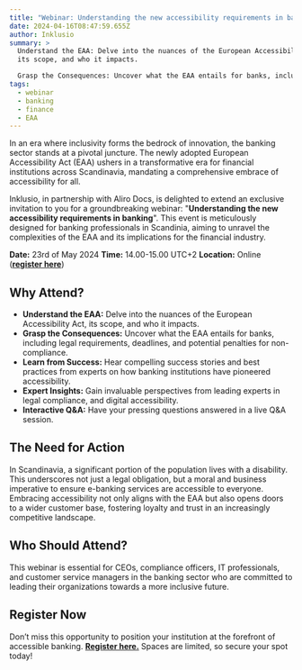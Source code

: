 ```yaml
---
title: "Webinar: Understanding the new accessibility requirements in banking"
date: 2024-04-16T08:47:59.655Z
author: Inklusio
summary: >
  Understand the EAA: Delve into the nuances of the European Accessibility Act,
  its scope, and who it impacts.

  Grasp the Consequences: Uncover what the EAA entails for banks, including legal requirements, deadlines, and potential penalties for non-compliance.
tags:
  - webinar
  - banking
  - finance
  - EAA
---
```

In an era where inclusivity forms the bedrock of innovation, the banking sector stands at a pivotal juncture. The newly adopted European Accessibility Act (EAA) ushers in a transformative era for financial institutions across Scandinavia, mandating a comprehensive embrace of accessibility for all.

Inklusio, in partnership with Aliro Docs, is delighted to extend an exclusive invitation to you for a groundbreaking webinar: "**Understanding the new accessibility requirements in banking**". This event is meticulously designed for banking professionals in Scandinia, aiming to unravel the complexities of the EAA and its implications for the financial industry.

**Date:** 23rd of May 2024 
**Time:** 14.00-15.00 UTC+2 
**Location:** Online (**[register here](https://us02web.zoom.us/webinar/register/WN_tqCmbYAITtqwfVUtz3Fa-Q#/registration)**)

## Why Attend?

* **Understand the EAA:** Delve into the nuances of the European Accessibility Act, its scope, and who it impacts.
* **Grasp the Consequences:** Uncover what the EAA entails for banks, including legal requirements, deadlines, and potential penalties for non-compliance.
* **Learn from Success:** Hear compelling success stories and best practices from experts on how banking institutions have pioneered accessibility.
* **Expert Insights:** Gain invaluable perspectives from leading experts in legal compliance, and digital accessibility.
* **Interactive Q&A:** Have your pressing questions answered in a live Q&A session.

## The Need for Action

In Scandinavia, a significant portion of the population lives with a disability. This underscores not just a legal obligation, but a moral and business imperative to ensure e-banking services are accessible to everyone. Embracing accessibility not only aligns with the EAA but also opens doors to a wider customer base, fostering loyalty and trust in an increasingly competitive landscape.

## Who Should Attend?

This webinar is essential for CEOs, compliance officers, IT professionals, and customer service managers in the banking sector who are committed to leading their organizations towards a more inclusive future.

## Register Now

Don’t miss this opportunity to position your institution at the forefront of accessible banking. **[Register here.](https://us02web.zoom.us/webinar/register/WN_tqCmbYAITtqwfVUtz3Fa-Q)**
Spaces are limited, so secure your spot today!